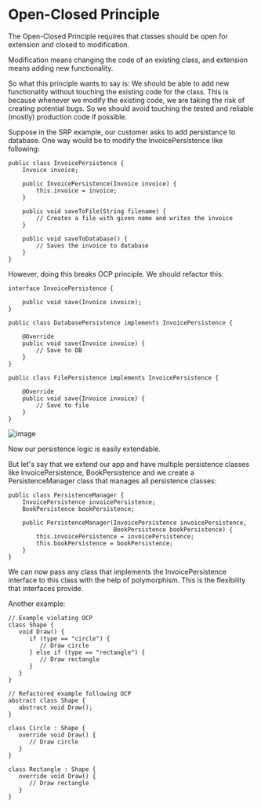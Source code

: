 # Open-Closed Principle

The Open-Closed Principle requires that classes should be open for extension and closed to modification.

Modification means changing the code of an existing class, and extension means adding new functionality.

So what this principle wants to say is: We should be able to add new functionality without touching the existing code for the class. This is because whenever we modify the existing code, we are taking the risk of creating potential bugs. So we should avoid touching the tested and reliable (mostly) production code if possible.

Suppose in the SRP example, our customer asks to add persistance to database. One way would be to modify the InvoicePersistence like following:

```
public class InvoicePersistence {
    Invoice invoice;

    public InvoicePersistence(Invoice invoice) {
        this.invoice = invoice;
    }

    public void saveToFile(String filename) {
        // Creates a file with given name and writes the invoice
    }

    public void saveToDatabase() {
        // Saves the invoice to database
    }
}
```

However, doing this breaks OCP principle. We should refactor this:

```
interface InvoicePersistence {

    public void save(Invoice invoice);
}

public class DatabasePersistence implements InvoicePersistence {

    @Override
    public void save(Invoice invoice) {
        // Save to DB
    }
}

public class FilePersistence implements InvoicePersistence {

    @Override
    public void save(Invoice invoice) {
        // Save to file
    }
}
```

![image](https://github.com/aditya30394/SOLID-OOPs-principles/assets/8336542/86f9f224-5149-4d52-a9e8-468ec5aa00f8)

Now our persistence logic is easily extendable. 

But let's say that we extend our app and have multiple persistence classes like InvoicePersistence, BookPersistence and we create a PersistenceManager class that manages all persistence classes:

```
public class PersistenceManager {
    InvoicePersistence invoicePersistence;
    BookPersistence bookPersistence;
    
    public PersistenceManager(InvoicePersistence invoicePersistence,
                              BookPersistence bookPersistence) {
        this.invoicePersistence = invoicePersistence;
        this.bookPersistence = bookPersistence;
    }
}
```

We can now pass any class that implements the InvoicePersistence interface to this class with the help of polymorphism. This is the flexibility that interfaces provide.

Another example:
```
// Example violating OCP
class Shape {
   void Draw() {
      if (type == "circle") {
         // Draw circle
      } else if (type == "rectangle") {
         // Draw rectangle
      }
   }
}

// Refactored example following OCP
abstract class Shape {
   abstract void Draw();
}

class Circle : Shape {
   override void Draw() {
      // Draw circle
   }
}

class Rectangle : Shape {
   override void Draw() {
      // Draw rectangle
   }
}

```